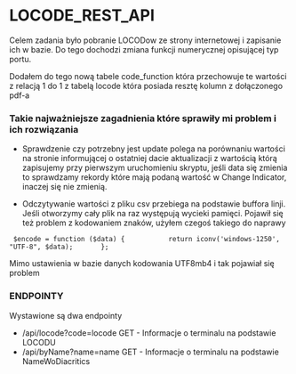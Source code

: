 ﻿# LOCODE_REST_API
Celem zadania było pobranie LOCODow ze strony internetowej i zapisanie ich w bazie. Do tego dochodzi zmiana funkcji numerycznej opisującej typ portu.

Dodałem do tego nową tabele code_function która przechowuje te wartości z relacją 1 do 1 z tabelą locode która posiada resztę kolumn z dołączonego pdf-a 

### Takie najważniejsze zagadnienia które sprawiły mi problem i ich rozwiązania 

 - Sprawdzenie czy potrzebny jest update polega na porównaniu wartości na stronie informującej o ostatniej dacie aktualizacji z wartością którą zapisujemy przy pierwszym uruchomieniu skryptu, jeśli data się zmienia to sprawdzamy rekordy które mają podaną wartość w Change Indicator, inaczej się nie zmienią.

 - Odczytywanie wartości z pliku csv przebiega na podstawie buffora linji. Jeśli otworzymy cały plik na raz występują wycieki pamięci. Pojawił się też problem z kodowaniem znaków, użyłem czegoś takiego do naprawy 

```
 $encode = function ($data) {           return iconv('windows-1250', "UTF-8", $data);       };
```

Mimo ustawienia w bazie danych kodowania UTF8mb4 i tak pojawiał się problem 


### ENDPOINTY

Wystawione są dwa endpointy 
- /api/locode?code=locode GET - Informacje o terminalu na podstawie LOCODU
- /api/byName?name=name GET - Informacje o terminalu na podstawie NameWoDiacritics
